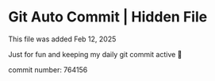# Git Auto Commit | Hidden File

This file was added Feb 12, 2025

Just for fun and keeping my daily git commit active 🤪

commit number: 764156
